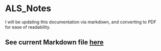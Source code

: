 # ALS_Notes

I will be updating this documentation via markdown, and converting to PDF for ease of readability.

## See current Markdown file [here](ALS_Notes/ALS.md)
